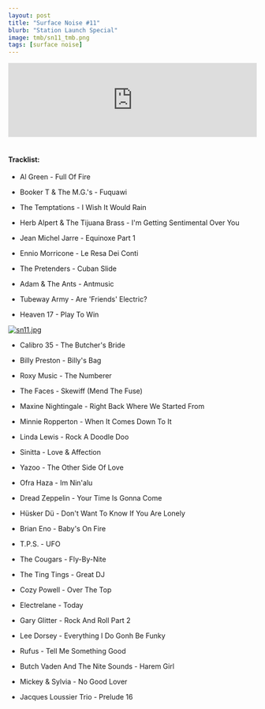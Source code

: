 ```yaml
---
layout: post
title: "Surface Noise #11"
blurb: "Station Launch Special"
image: tmb/sn11_tmb.png
tags: [surface noise]
---
```



<iframe scrolling="no" id="hearthis_at_track_3028627" width="100%" height="150" src="https://hearthis.at/embed/3028627/transparent_black/?hcolor=&color=&style=2&block_size=2&block_space=1&background=1&waveform=0&cover=0&autoplay=0&css=" frameborder="0" allowtransparency allow="autoplay"><p>Listen to <a href="https://hearthis.at/zerocc/surface-noise-11-28917-station-launch-special/" target="_blank">Surface Noise #11 (28/9/17) - Station Launch Special!</a> <span>by</span><a href="https://hearthis.at/zerocc/" target="_blank" >Zero</a> <span>on</span> <a href="https://hearthis.at/" target="_blank">hearthis.at</a></p></iframe>
&nbsp;

#### Tracklist:

- Al Green - Full Of Fire
- Booker T & The M.G.'s - Fuquawi
- The Temptations - I Wish It Would Rain

- Herb Alpert & The Tijuana Brass - I'm Getting Sentimental Over You
- Jean Michel Jarre - Equinoxe Part 1
- Ennio Morricone - Le Resa Dei Conti

- The Pretenders - Cuban Slide
- Adam & The Ants - Antmusic
- Tubeway Army - Are 'Friends' Electric?
- Heaven 17 - Play To Win

[![sn11.jpg](https://i.postimg.cc/sgr6SVF9/sn11.jpg)](https://postimg.cc/svT4CCgv)

- Calibro 35 - The Butcher's Bride
- Billy Preston - Billy's Bag
- Roxy Music - The Numberer
- The Faces - Skewiff (Mend The Fuse)

- Maxine Nightingale - Right Back Where We Started From
- Minnie Ropperton - When It Comes Down To It
- Linda Lewis - Rock A Doodle Doo
- Sinitta - Love & Affection
- Yazoo - The Other Side Of Love
- Ofra Haza - Im Nin'alu

- Dread Zeppelin - Your Time Is Gonna Come
- Hüsker Dü - Don't Want To Know If You Are Lonely
- Brian Eno - Baby's On Fire

- T.P.S. - UFO
- The Cougars - Fly-By-Nite
- The Ting Tings - Great DJ

- Cozy Powell - Over The Top
- Electrelane - Today
- Gary Glitter - Rock And Roll Part 2

- Lee Dorsey - Everything I Do Gonh Be Funky
- Rufus - Tell Me Something Good
- Butch Vaden And The Nite Sounds - Harem Girl
- Mickey & Sylvia - No Good Lover

- Jacques Loussier Trio - Prelude 16